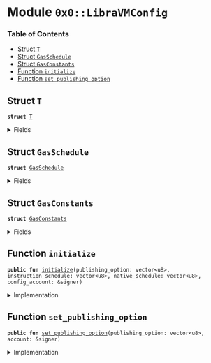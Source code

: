 
<a name="0x0_LibraVMConfig"></a>

# Module `0x0::LibraVMConfig`

### Table of Contents

-  [Struct `T`](#0x0_LibraVMConfig_T)
-  [Struct `GasSchedule`](#0x0_LibraVMConfig_GasSchedule)
-  [Struct `GasConstants`](#0x0_LibraVMConfig_GasConstants)
-  [Function `initialize`](#0x0_LibraVMConfig_initialize)
-  [Function `set_publishing_option`](#0x0_LibraVMConfig_set_publishing_option)



<a name="0x0_LibraVMConfig_T"></a>

## Struct `T`



<pre><code><b>struct</b> <a href="#0x0_LibraVMConfig_T">T</a>
</code></pre>



<details>
<summary>Fields</summary>


<dl>
<dt>

<code>publishing_option: vector&lt;u8&gt;</code>
</dt>
<dd>

</dd>
<dt>

<code>gas_schedule: <a href="#0x0_LibraVMConfig_GasSchedule">LibraVMConfig::GasSchedule</a></code>
</dt>
<dd>

</dd>
</dl>


</details>

<a name="0x0_LibraVMConfig_GasSchedule"></a>

## Struct `GasSchedule`



<pre><code><b>struct</b> <a href="#0x0_LibraVMConfig_GasSchedule">GasSchedule</a>
</code></pre>



<details>
<summary>Fields</summary>


<dl>
<dt>

<code>instruction_schedule: vector&lt;u8&gt;</code>
</dt>
<dd>

</dd>
<dt>

<code>native_schedule: vector&lt;u8&gt;</code>
</dt>
<dd>

</dd>
<dt>

<code>gas_constants: <a href="#0x0_LibraVMConfig_GasConstants">LibraVMConfig::GasConstants</a></code>
</dt>
<dd>

</dd>
</dl>


</details>

<a name="0x0_LibraVMConfig_GasConstants"></a>

## Struct `GasConstants`



<pre><code><b>struct</b> <a href="#0x0_LibraVMConfig_GasConstants">GasConstants</a>
</code></pre>



<details>
<summary>Fields</summary>


<dl>
<dt>

<code>global_memory_per_byte_cost: u64</code>
</dt>
<dd>
 The cost per-byte written to global storage.
</dd>
<dt>

<code>global_memory_per_byte_write_cost: u64</code>
</dt>
<dd>
 The cost per-byte written to storage.
</dd>
<dt>

<code>min_transaction_gas_units: u64</code>
</dt>
<dd>
 We charge one unit of gas per-byte for the first 600 bytes
</dd>
<dt>

<code>large_transaction_cutoff: u64</code>
</dt>
<dd>
 Any transaction over this size will be charged
<code>INTRINSIC_GAS_PER_BYTE</code> per byte
</dd>
<dt>

<code>instrinsic_gas_per_byte: u64</code>
</dt>
<dd>
 The units of gas that should be charged per byte for every transaction.
</dd>
<dt>

<code>maximum_number_of_gas_units: u64</code>
</dt>
<dd>
 1 nanosecond should equal one unit of computational gas. We bound the maximum
 computational time of any given transaction at 10 milliseconds. We want this number and
 <code>MAX_PRICE_PER_GAS_UNIT</code> to always satisfy the inequality that
         MAXIMUM_NUMBER_OF_GAS_UNITS * MAX_PRICE_PER_GAS_UNIT < min(u64::MAX, GasUnits<GasCarrier>::MAX)
</dd>
<dt>

<code>min_price_per_gas_unit: u64</code>
</dt>
<dd>
 The minimum gas price that a transaction can be submitted with.
</dd>
<dt>

<code>max_price_per_gas_unit: u64</code>
</dt>
<dd>
 The maximum gas unit price that a transaction can be submitted with.
</dd>
<dt>

<code>max_transaction_size_in_bytes: u64</code>
</dt>
<dd>

</dd>
</dl>


</details>

<a name="0x0_LibraVMConfig_initialize"></a>

## Function `initialize`



<pre><code><b>public</b> <b>fun</b> <a href="#0x0_LibraVMConfig_initialize">initialize</a>(publishing_option: vector&lt;u8&gt;, instruction_schedule: vector&lt;u8&gt;, native_schedule: vector&lt;u8&gt;, config_account: &signer)
</code></pre>



<details>
<summary>Implementation</summary>


<pre><code><b>public</b> <b>fun</b> <a href="#0x0_LibraVMConfig_initialize">initialize</a>(
    publishing_option: vector&lt;u8&gt;,
    instruction_schedule: vector&lt;u8&gt;,
    native_schedule: vector&lt;u8&gt;,
    config_account: &signer
) {
    <b>let</b> gas_constants = <a href="#0x0_LibraVMConfig_GasConstants">GasConstants</a> {
        global_memory_per_byte_cost: 8,
        global_memory_per_byte_write_cost: 8,
        min_transaction_gas_units: 600,
        large_transaction_cutoff: 600,
        instrinsic_gas_per_byte: 8,
        maximum_number_of_gas_units: 2000000,
        min_price_per_gas_unit: 0,
        max_price_per_gas_unit: 10000,
        max_transaction_size_in_bytes: 4096,
    };


    <a href="libra_configs.md#0x0_LibraConfig_publish_new_config">LibraConfig::publish_new_config</a>&lt;<a href="#0x0_LibraVMConfig_T">Self::T</a>&gt;(
        <a href="#0x0_LibraVMConfig_T">T</a> {
            publishing_option,
            gas_schedule: <a href="#0x0_LibraVMConfig_GasSchedule">GasSchedule</a> {
                instruction_schedule,
                native_schedule,
                gas_constants,
            }
        },
        config_account
    );
}
</code></pre>



</details>

<a name="0x0_LibraVMConfig_set_publishing_option"></a>

## Function `set_publishing_option`



<pre><code><b>public</b> <b>fun</b> <a href="#0x0_LibraVMConfig_set_publishing_option">set_publishing_option</a>(publishing_option: vector&lt;u8&gt;, account: &signer)
</code></pre>



<details>
<summary>Implementation</summary>


<pre><code><b>public</b> <b>fun</b> <a href="#0x0_LibraVMConfig_set_publishing_option">set_publishing_option</a>(publishing_option: vector&lt;u8&gt;, account: &signer) {
    <b>let</b> current_config = <a href="libra_configs.md#0x0_LibraConfig_get">LibraConfig::get</a>&lt;<a href="#0x0_LibraVMConfig_T">Self::T</a>&gt;();
    current_config.publishing_option = publishing_option;
    <a href="libra_configs.md#0x0_LibraConfig_set">LibraConfig::set</a>&lt;<a href="#0x0_LibraVMConfig_T">Self::T</a>&gt;(current_config, account);
}
</code></pre>



</details>
